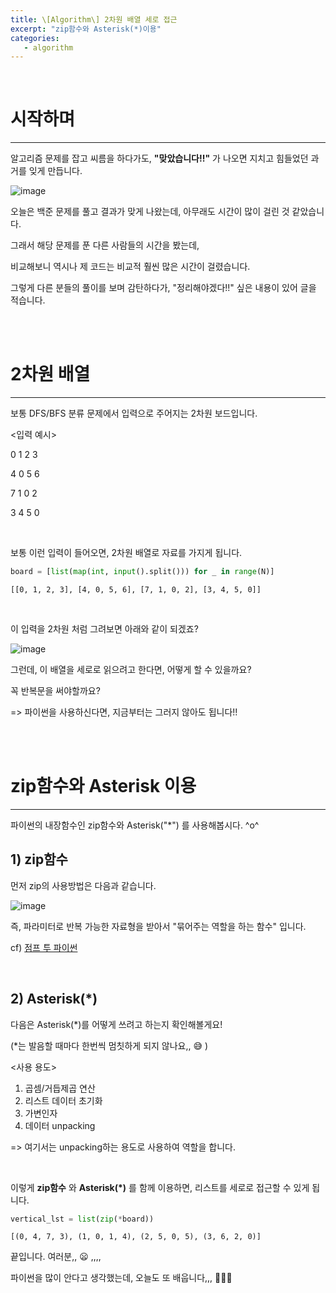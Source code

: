 ```yaml
---
title: \[Algorithm\] 2차원 배열 세로 접근
excerpt: "zip함수와 Asterisk(*)이용"
categories:
   - algorithm
---
```


<br />

# 시작하며

----------------------------------------------

알고리즘 문제를 잡고 씨름을 하다가도, **"맞았습니다!!"** 가 나오면 지치고 힘들었던 과거를 잊게 만듭니다.



![image](https://user-images.githubusercontent.com/42775225/128528640-7d57d47d-02b2-4059-b363-97381fb924e3.png)



오늘은 백준 문제를 풀고 결과가 맞게 나왔는데, 아무래도 시간이 많이 걸린 것 같았습니다.

그래서 해당 문제를 푼 다른 사람들의 시간을 봤는데, 

비교해보니 역시나 제 코드는 비교적 훨씬 많은 시간이 걸렸습니다. 

그렇게 다른 분들의 풀이를 보며 감탄하다가, "정리해야겠다!!" 싶은 내용이 있어 글을 적습니다.



<br /><br />

# 2차원 배열

----------------------------------------------

보통 DFS/BFS 분류 문제에서 입력으로 주어지는 2차원 보드입니다.

\<입력 예시>

<p>0 1 2 3</p>
<p>4 0 5 6</p>
<p>7 1 0 2</p>
<p>3 4 5 0</p>



<br />

보통 이런 입력이 들어오면, 2차원 배열로 자료를 가지게 됩니다.

```python
board = [list(map(int, input().split())) for _ in range(N)]
```

```
[[0, 1, 2, 3], [4, 0, 5, 6], [7, 1, 0, 2], [3, 4, 5, 0]]
```

<br />

이 입력을 2차원 처럼 그려보면 아래와 같이 되겠죠? 



![image](https://user-images.githubusercontent.com/42775225/128526814-949ab6b6-ba17-4922-82f0-1490214f7d65.png)

그런데, 이 배열을 세로로 읽으려고 한다면, 어떻게 할 수 있을까요?

꼭 반복문을 써야할까요?

=> 파이썬을 사용하신다면, 지금부터는 그러지 않아도 됩니다!!

<br /><br />

# zip함수와 Asterisk 이용

----------------------------------------------

파이썬의 내장함수인 zip함수와 Asterisk("*") 를 사용해봅시다. ^o^





## 1) zip함수

먼저 zip의 사용방법은 다음과 같습니다.

![image](https://user-images.githubusercontent.com/42775225/128526868-21fb4e75-017b-4879-9d3d-0b9a8c10dce2.png)

즉, 파라미터로 반복 가능한 자료형을 받아서 "묶어주는 역할을 하는 함수" 입니다.

cf) <a href="https://wikidocs.net/32" target="_blank">점프 투 파이썬</a>



<br />

## 2) Asterisk(*)

다음은 Asterisk(*)를 어떻게 쓰려고 하는지 확인해볼게요!

(*는 발음할 때마다 한번씩 멈칫하게 되지 않나요,, 😅 )

\<사용 용도>

1. 곱셈/거듭제곱 연산
2. 리스트 데이터 초기화
3. 가변인자
4. 데이터 unpacking

=> 여기서는 unpacking하는 용도로 사용하여 역할을 합니다.

<br />

이렇게 **zip함수** 와 **Asterisk(*)** 를 함께 이용하면, 리스트를 세로로 접근할 수 있게 됩니다.

```python
vertical_lst = list(zip(*board))
```

```
[(0, 4, 7, 3), (1, 0, 1, 4), (2, 5, 0, 5), (3, 6, 2, 0)]
```



끝입니다. 여러분,, 😦 ,,,,

파이썬을 많이 안다고 생각했는데, 오늘도 또 배웁니다,,, 🚀🚀🚀

<br /><br />

